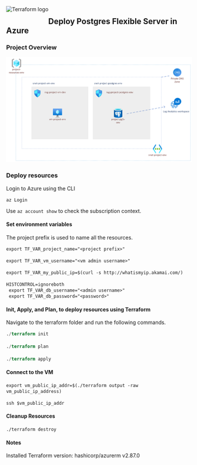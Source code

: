 <a href="https://terraform.io">
    <img src="/diagram/tf.png" alt="Terraform logo" title="Terraform" align="left" height="50" />
</a>

## Deploy Postgres Flexible Server in Azure

### Project Overview

![Azure diagram](/diagram/postgres_flexible_diagram.png)  

### Deploy resources

Login to Azure using the CLI
```
az Login
```

Use `az account show` to check the subscription context.

#### Set environment variables

The project prefix is used to name all the resources.

```variables
export TF_VAR_project_name="<project prefix>"

export TF_VAR_vm_username="<vm admin username>" 

export TF_VAR_my_public_ip=$(curl -s http://whatismyip.akamai.com/)

HISTCONTROL=ignoreboth
 export TF_VAR_db_username="<admin username>"
 export TF_VAR_db_password="<password>"
```

####  Init, Apply, and Plan, to deploy resources using Terraform


Navigate to the terraform folder and run the following commands.

```terraform
./terraform init

./terraform plan

./terraform apply
```
####  Connect to the VM

```
export vm_public_ip_addr=$(./terraform output -raw vm_public_ip_address) 

ssh $vm_public_ip_addr
```



####  Cleanup Resources

```
./terraform destroy
```

#### Notes

Installed Terraform version: hashicorp/azurerm v2.87.0 
